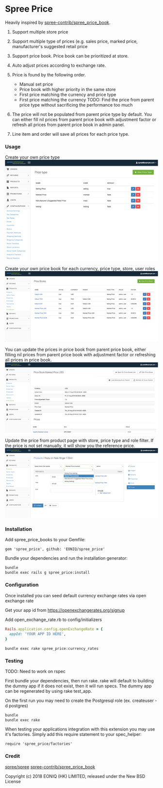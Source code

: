 # Spree Price

Heavily inspired by [spree-contrib/spree_price_book](https://github.com/spree-contrib/spree_price_books).
1. Support multiple store price
2. Support multiple type of prices (e.g. sales price, marked price, manufacturer's suggested retail price
3. Support price book. Price book can be prioritized at store.
4. Auto adjust prices according to exchange rate. 
5. Price is found by the following order.
    - Manual set price
    - Price book with higher priority in the same store
    - First price matching the currency and price type
    - First price matching the currency
    TODO: Find the price from parent price type without sacrificing the performance too much

6. The price will not be populated from parent price type by default. You can either fill nil prices from parent price book with adjustment factor or refresh all prices from parent price book in admin panel.

7. Line item and order will save all prices for each price type.

### Usage
Create your own price type
![Price Type](/docs/price-type-1.png?raw=true "Price Type")

Create your own price book for each currency, price type, store, user roles
![Price Book](/docs/price-book-1.png?raw=true "Price Book")

You can update the prices in price book from parent price book, either filling nil prices from parent price book with adjustment factor or refreshing all prices in price book.
![Price Book](/docs/price-book-details-1.png?raw=true "Price Book")

Update the price from product page with store, price type and role filter. If the price is not set manually, it will show you the reference price. 
![Variant Prices](/docs/variant-prices.png?raw=true "Variant Prices")

### Installation
Add spree_price_books to your Gemfile:

```shell
gem 'spree_price', github: 'EONIQ/spree_price'
```

Bundle your dependencies and run the installation generator:
```shell
bundle
bundle exec rails g spree_price:install
```

### Configuration
Once installed you can seed default currency exchange rates via open exchange rate

Get your app id from https://openexchangerates.org/signup

Add open_exchange_rate.rb to config/initializers
```ruby
Rails.application.config.openExchangeRate = {
  appId: 'YOUR APP ID HERE',
}
```

```shell
bundle exec rake spree_price:currency_rates
```

### Testing
TODO: Need to work on rspec

First bundle your dependencies, then run rake. rake will default to building the dummy app if it does not exist, then it will run specs. The dummy app can be regenerated by using rake test_app.

On the first run you may need to create the Postgresql role (ex. createuser -d postgres)

```
bundle
bundle exec rake
```

When testing your applications integration with this extension you may use it's factories. Simply add this require statement to your spec_helper:

```
require 'spree_price/factories'
```

### Credit
[spree/spree](https://github.com/spree/spree)
[spree-contrib/spree_price_book](https://github.com/spree-contrib/spree_price_books)

Copyright (c) 2018 EONIQ (HK) LIMITED, released under the New BSD License
